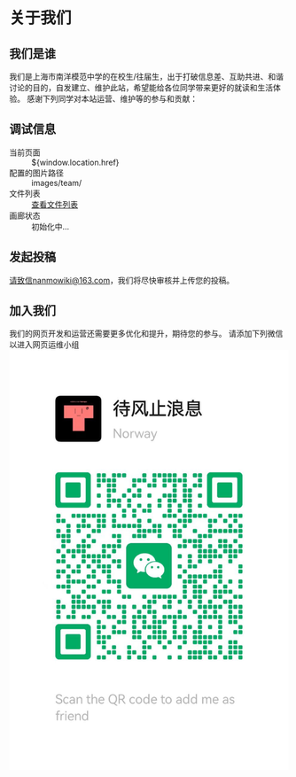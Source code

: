 # 关于我们
## 我们是谁
我们是上海市南洋模范中学的在校生/往届生，出于打破信息差、互助共进、和谐讨论的目的，自发建立、维护此站，希望能给各位同学带来更好的就读和生活体验。
感谢下列同学对本站运营、维护等的参与和贡献：


<div id="team-gallery" 
     class="mkdocs-gallery"
     data-folder-path="images/team/"
     data-image-size="100px">
</div>

## 调试信息

<dl>
  <dt>当前页面</dt>
  <dd id="current-page">${window.location.href}</dd>
  
  <dt>配置的图片路径</dt>
  <dd id="gallery-path">images/team/</dd>
  
  <dt>文件列表</dt>
  <dd><a href="/file-list.json" target="_blank">查看文件列表</a></dd>
  
  <dt>画廊状态</dt>
  <dd id="gallery-status">初始化中...</dd>
</dl>

<script>
document.addEventListener("DOMContentLoaded", () => {
  const galleryContainer = document.querySelector('#team-gallery .gallery-container');
  const statusEl = document.getElementById('gallery-status');
  
  if (galleryContainer && statusEl) {
    const observer = new MutationObserver(() => {
      if (galleryContainer.textContent.includes('未找到图片文件')) {
        statusEl.textContent = galleryContainer.textContent;
        statusEl.style.color = 'red';
      } else if (galleryContainer.querySelector('img')) {
        const imgCount = galleryContainer.querySelectorAll('img').length;
        statusEl.textContent = `已加载 ${imgCount} 张图片`;
        statusEl.style.color = 'green';
        
        // 检查图片加载状态
        galleryContainer.querySelectorAll('img').forEach(img => {
          if (!img.complete || img.naturalHeight === 0) {
            img.onerror = () => {
              statusEl.textContent += ` | 错误: ${img.src}`;
            };
          }
        });
      }
    });
    
    observer.observe(galleryContainer, { childList: true, subtree: true });
  }
  
  // 3秒后显示额外信息
  setTimeout(() => {
    const imgs = document.querySelectorAll('#team-gallery img');
    if (imgs.length === 0) {
      statusEl.innerHTML += '<br>可能的原因：路径不正确、文件列表未更新或图片格式不支持';
    }
  }, 3000);
});
</script>


## 发起投稿
请致信nanmowiki@163.com，我们将尽快审核并上传您的投稿。



## 加入我们
我们的网页开发和运营还需要更多优化和提升，期待您的参与。
请添加下列微信以进入网页运维小组
![待风止浪息](images/daifengzhilangxi.jpg)






